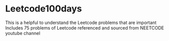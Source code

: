 # Leetcode100days
This is a helpful to understand the Leetcode problems that are important 
Includes 75 problems of Leetcode referenced and sourced from NEETCODE youtube channel

